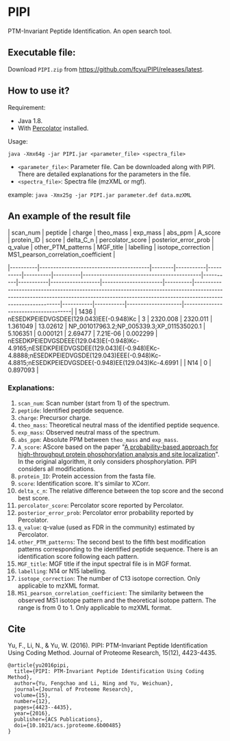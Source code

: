 # PIPI
PTM-Invariant Peptide Identification. An open search tool.

## Executable file:
Download `PIPI.zip` from https://github.com/fcyu/PIPI/releases/latest.

## How to use it?
Requirement: 
- Java 1.8.
- With [Percolator](https://github.com/percolator/percolator/releases) installed.

Usage:
```
java -Xmx64g -jar PIPI.jar <parameter_file> <spectra_file>
```
- ```<parameter_file>```: Parameter file. Can be downloaded along with PIPI. There are detailed explanations for the parameters in the file.
- ```<spectra_file>```: Spectra file (mzXML or mgf).

example: ```java -Xmx25g -jar PIPI.jar parameter.def data.mzXML```

## An example of the result file
| scan_num | peptide                                | charge | theo_mass | exp_mass | abs_ppm  | A_score  | protein_ID                                | score    | delta_C_n | percolator_score | posterior_error_prob | q_value  | other_PTM_patterns                                                                                                                                                                      | MGF_title | labelling | isotope_correction | MS1_pearson_correlation_coefficient |

|----------|----------------------------------------|--------|-----------|----------|----------|----------|-------------------------------------------|----------|-----------|------------------|----------------------|----------|-----------------------------------------------------------------------------------------------------------------------------------------------------------------------------------------|-----------|-----------|--------------------|-------------------------------------|
| 1436     | nESEDKPEIEDVGSDEE(129.043)EE(-0.948)Kc | 3      | 2320.008  | 2320.011 | 1.361049 | 13.02612 | NP_001017963.2;NP_005339.3;XP_011535020.1 | 5.106351 | 0.000121  | 2.69477          | 7.21E-06             | 0.002299 | nESEDKPEIEDVGSDEEE(129.043)E(-0.948)Kc-4.9165;nESEDKPEIEDVGSDEE(129.043)E(-0.948)EKc-4.8888;nESEDKPEIEDVGSDE(129.043)EEE(-0.948)Kc-4.8815;nESEDKPEIEDVGSDEE(-0.948)EE(129.043)Kc-4.6991 |           | N14       | 0                  | 0.897093                            |

### Explanations:
1. `scan_num`: Scan number (start from 1) of the spectrum.
2. `peptide`: Identified peptide sequence.
3. `charge`: Precursor charge.
4. `theo_mass`: Theoretical neutral mass of the identified peptide sequence.
5. `exp_mass`: Observed neutral mass of the spectrum.
6. `abs_ppm`: Absolute PPM between `theo_mass` and `exp_mass`.
7. `A_score`: AScore based on the paper "[A probability-based approach for high-throughput protein phosphorylation analysis and site localization](https://doi.org/10.1038/nbt1240)". In the original algorithm, it only considers phosphorylation. PIPI considers all modifications.
8. `protein_ID`: Protein accession from the fasta file.
9. `score`: Identification score. It's similar to XCorr.
10. `delta_c_n`: The relative difference between the top score and the second best score.
11. `percolator_score`: Percolator score reported by Percolator.
12. `posterior_error_prob`: Percolator error probability reported by Percolator.
13. `q_value`: q-value (used as FDR in the community) estimated by Percolator.
14. `other_PTM_patterns`: The second best to the fifth best modification patterns corresponding to the identified peptide sequence. There is an identification score following each pattern.
15. `MGF_title`: MGF title if the input spectral file is in MGF format.
16. `labelling`: N14 or N15 labelling.
17. `isotope_correction`: The number of C13 isotope correction. Only applicable to mzXML format.
18. `MS1_pearson_correlation_coefficient`: The similarity between the observed MS1 isotope pattern and the theoretical isotope pattern. The range is from 0 to 1. Only applicable to mzXML format.

## Cite
Yu, F., Li, N., & Yu, W. (2016). PIPI: PTM-Invariant Peptide Identification Using Coding Method. Journal of Proteome Research, 15(12), 4423-4435.
```
@article{yu2016pipi,
  title={PIPI: PTM-Invariant Peptide Identification Using Coding Method},
  author={Yu, Fengchao and Li, Ning and Yu, Weichuan},
  journal={Journal of Proteome Research},
  volume={15},
  number={12},
  pages={4423--4435},
  year={2016},
  publisher={ACS Publications},
  doi={10.1021/acs.jproteome.6b00485}
}
```
